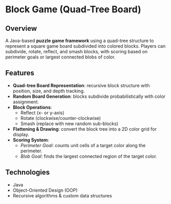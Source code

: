 # Block Game (Quad-Tree Board)

## Overview
A Java-based **puzzle game framework** using a quad-tree structure to represent a square game board subdivided into colored blocks. Players can subdivide, rotate, reflect, and smash blocks, with scoring based on perimeter goals or largest connected blobs of color.  

## Features
- **Quad-tree Board Representation**: recursive block structure with position, size, and depth tracking.  
- **Random Board Generation**: blocks subdivide probabilistically with color assignment.  
- **Block Operations**:  
  - Reflect (x- or y-axis)  
  - Rotate (clockwise/counter-clockwise)  
  - Smash (replace with new random sub-blocks)  
- **Flattening & Drawing**: convert the block tree into a 2D color grid for display.  
- **Scoring System**:  
  - *Perimeter Goal*: counts unit cells of a target color along the perimeter.  
  - *Blob Goal*: finds the largest connected region of the target color.  

## Technologies
- Java  
- Object-Oriented Design (OOP)  
- Recursive algorithms & custom data structures  

